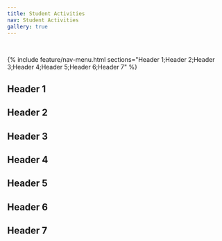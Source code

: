 ```yaml
---
title: Student Activities
nav: Student Activities
gallery: true
---
```


<br>

{% include feature/nav-menu.html sections="Header 1;Header 2;Header 3;Header 4;Header 5;Header 6;Header 7" %}

## Header 1

## Header 2

## Header 3

## Header 4

## Header 5

## Header 6

## Header 7